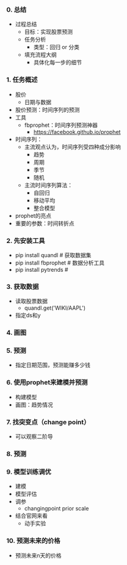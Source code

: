 ### 0. 总结
- 过程总结
  - 目标：实现股票预测
  - 任务分析
    - 类型：回归 or 分类
  - 填充流程大纲
    - 具体化每一步的细节

### 1. 任务概述
- 股价
  - 日期与数据
- 股价预测：时间序列的预测
- 工具
  - fbprophet：时间序列预测神器
    - https://facebook.github.io/prophet
- 时间序列：
  - 主流观点认为，时间序列受四种成分影响
    - 趋势
    - 周期
    - 季节
    - 随机
  - 主流时间序列算法：
    - 自回归
    - 移动平均
    - 整合模型
- prophet的亮点
- 重要的参数：时间转折点

### 2. 先安装工具
- pip install quandl # 获取数据集
- pip install fbprophet # 数据分析工具
- pip install pytrends # 

### 3. 获取数据
- 读取股票数据
  - quandl.get('WIKI/AAPL')
- 指定ds和y

### 4. 画图

### 5. 预测
- 指定日期范围，预测能赚多少钱

### 6. 使用prophet来建模并预测
- 构建模型
- 画图：趋势情况

### 7. 找突变点（change point）
- 可以观察二阶导

### 8. 预测

### 9. 模型训练调优
- 建模
- 模型评估
- 调参
  - changingpoint prior scale
- 结合官网来看
  - 动手实验

### 10. 预测未来的价格
- 预测未来n天的价格
